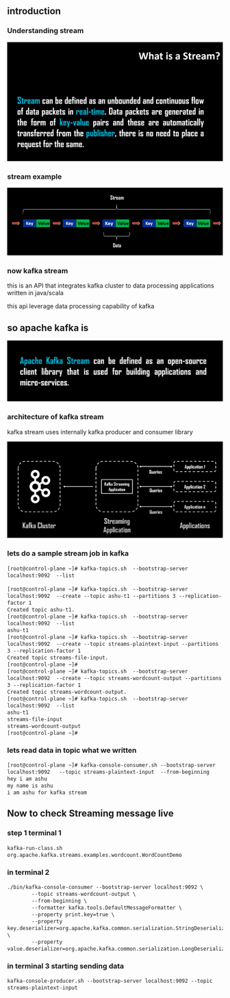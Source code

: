## introduction 

### Understanding stream 

<img src="stream.png">


### stream example 

<img src="stream1.png">

### now kafka stream

<p> this is an API that integrates kafka cluster to data processing applications written in java/scala </p>
<p> this api leverage data processing capability of kafka </p>

## so apache kafka is 

<img src="stream2.png">

### architecture of kafka stream 

<p> kafka stream uses internally kafka producer and consumer library </p>

<img src="karch.png">

### lets do a sample stream job in kafka

```
[root@control-plane ~]# kafka-topics.sh  --bootstrap-server localhost:9092  --list

[root@control-plane ~]# kafka-topics.sh  --bootstrap-server localhost:9092  --create --topic ashu-t1 --partitions 3 --replication-factor 1 
Created topic ashu-t1.
[root@control-plane ~]# kafka-topics.sh  --bootstrap-server localhost:9092  --list
ashu-t1
[root@control-plane ~]# kafka-topics.sh  --bootstrap-server localhost:9092  --create --topic streams-plaintext-input --partitions 3 --replication-factor 1 
Created topic streams-file-input.
[root@control-plane ~]# 
[root@control-plane ~]# kafka-topics.sh  --bootstrap-server localhost:9092  --create --topic streams-wordcount-output --partitions 3 --replication-factor 1 
Created topic streams-wordcount-output.
[root@control-plane ~]# kafka-topics.sh  --bootstrap-server localhost:9092  --list
ashu-t1
streams-file-input
streams-wordcount-output
[root@control-plane ~]# 

```

### lets read data in topic what we written 

```
[root@control-plane ~]# kafka-console-consumer.sh --bootstrap-server localhost:9092   --topic streams-plaintext-input  --from-beginning 
hey i am ashu
my name is ashu
i am ashu for kafka stream
```

## Now to check Streaming message live 

### step 1 terminal 1 

```
kafka-run-class.sh org.apache.kafka.streams.examples.wordcount.WordCountDemo
```
### in terminal 2 

```
./bin/kafka-console-consumer --bootstrap-server localhost:9092 \
        --topic streams-wordcount-output \
        --from-beginning \
        --formatter kafka.tools.DefaultMessageFormatter \
        --property print.key=true \
        --property key.deserializer=org.apache.kafka.common.serialization.StringDeserializer \
        --property value.deserializer=org.apache.kafka.common.serialization.LongDeserializer
```

### in terminal 3  starting sending data 

```
kafka-console-producer.sh --bootstrap-server localhost:9092 --topic streams-plaintext-input
```
